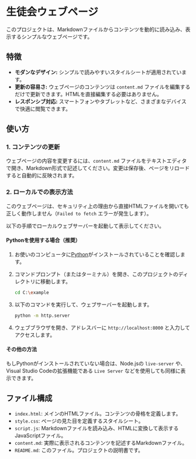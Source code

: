 # 生徒会ウェブページ

このプロジェクトは、Markdownファイルからコンテンツを動的に読み込み、表示するシンプルなウェブページです。

## 特徴

- **モダンなデザイン:** シンプルで読みやすいスタイルシートが適用されています。
- **更新の容易さ:** ウェブページのコンテンツは `content.md` ファイルを編集するだけで更新できます。HTMLを直接編集する必要はありません。
- **レスポンシブ対応:** スマートフォンやタブレットなど、さまざまなデバイスで快適に閲覧できます。

## 使い方

### 1. コンテンツの更新

ウェブページの内容を変更するには、`content.md` ファイルをテキストエディタで開き、Markdown形式で記述してください。変更は保存後、ページをリロードすると自動的に反映されます。

### 2. ローカルでの表示方法

このウェブページは、セキュリティ上の理由から直接HTMLファイルを開いても正しく動作しません（`Failed to fetch` エラーが発生します）。

以下の手順でローカルウェブサーバーを起動して表示してください。

#### Pythonを使用する場合（推奨）

1.  お使いのコンピュータに[Python](https://www.python.org/downloads/)がインストールされていることを確認します。
2.  コマンドプロンプト（またはターミナル）を開き、このプロジェクトのディレクトリに移動します。

    ```bash
    cd C:\example
    ```

3.  以下のコマンドを実行して、ウェブサーバーを起動します。

    ```bash
    python -m http.server
    ```

4.  ウェブブラウザを開き、アドレスバーに `http://localhost:8000` と入力してアクセスします。

#### その他の方法

もしPythonがインストールされていない場合は、Node.jsの `live-server` や、Visual Studio Codeの拡張機能である `Live Server` などを使用しても同様に表示できます。

## ファイル構成

- `index.html`: メインのHTMLファイル。コンテンツの骨格を定義します。
- `style.css`: ページの見た目を定義するスタイルシート。
- `script.js`: Markdownファイルを読み込み、HTMLに変換して表示するJavaScriptファイル。
- `content.md`: 実際に表示されるコンテンツを記述するMarkdownファイル。
- `README.md`: このファイル。プロジェクトの説明書です。
